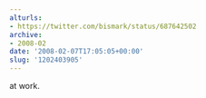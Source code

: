 ```yaml
---
alturls:
- https://twitter.com/bismark/status/687642502
archive:
- 2008-02
date: '2008-02-07T17:05:05+00:00'
slug: '1202403905'
---
```


at work.

